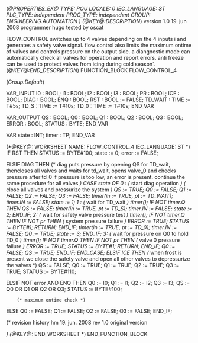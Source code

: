 (*@PROPERTIES_EX@
TYPE: POU
LOCALE: 0
IEC_LANGUAGE: ST
PLC_TYPE: independent
PROC_TYPE: independent
GROUP: ENGINEERING.AUTOMATION
*)
(*@KEY@:DESCRIPTION*)
version 1.0	19. jun 2008
programmer 	hugo
tested by	oscat

FLOW_CONTROL switches up to 4 valves depending on the 4 inputs i and generates a safety valve signal.
flow control also limits the maximum ontime of valves and controls pressure on the output side.
a diangnostic mode can automatically check all valves for operation and report errors.
anti freeze can be used to protect valves from icing during cold season´.
(*@KEY@:END_DESCRIPTION*)
FUNCTION_BLOCK FLOW_CONTROL_4

(*Group:Default*)


VAR_INPUT
	I0 :	BOOL;
	I1 :	BOOL;
	I2 :	BOOL;
	I3 :	BOOL;
	PR :	BOOL;
	ICE :	BOOL;
	DIAG :	BOOL;
	ENQ :	BOOL;
	RST :	BOOL := FALSE;
	TD_WAIT :	TIME := T#5s;
	TD_S :	TIME := T#10s;
	TD_0 :	TIME := T#10s;
END_VAR


VAR_OUTPUT
	QS :	BOOL;
	Q0 :	BOOL;
	Q1 :	BOOL;
	Q2 :	BOOL;
	Q3 :	BOOL;
	ERROR :	BOOL;
	STATUS :	BYTE;
END_VAR


VAR
	state :	INT;
	timer :	TP;
END_VAR


(*@KEY@: WORKSHEET
NAME: FLOW_CONTROL_4
IEC_LANGUAGE: ST
*)
IF RST THEN
	STATUS := BYTE#100;
	state := 0;
	error := FALSE;

ELSIF DIAG THEN
	(* diag puts pressure by opening QS for TD_wait,
	thencloses all valves and waits for td_wait, opens valve_0 and checks pressure after td_0
	if pressure is too low, an error is present.
	continue the same procedure for all valves *)
	CASE state OF
		0 : (* start diag operation *)
			(* close all valves and pressurize the system *)
			QS := TRUE;
			Q0 := FALSE;
			Q1 := FALSE;
			Q2 := FALSE;
			Q3 := FALSE;
			timer(in := TRUE, pt := TD_WAIT);
			timer.IN := FALSE;
			state := 1;
		1 : (* wait for TD_wait *)
			timer();
			IF NOT timer.Q THEN
				QS := FALSE;
				timer(in := TRUE, pt := TD_S);
				timer.IN := FALSE;
				state := 2;
			END_IF;
		2:	(* wait for safety valve pressure test *)
			timer();
			IF NOT timer.Q THEN
				IF NOT pr THEN
					(* system pressure failure *)
					ERROR := TRUE;
					STATUS := BYTE#1;
					RETURN;
				END_IF;
				timer(in := TRUE, pt := TD_0);
				timer.IN := FALSE;
				Q0 := TRUE;
				state := 3;
			END_IF;
		3:	(* wait for pressure on Q0 to hold TD_0 *)
			timer();
			IF NOT timer.Q THEN
				IF NOT pr THEN
					(* valve 0 pressure failure *)
					ERROR := TRUE;
					STATUS := BYTE#1;
					RETURN;
				END_IF;
				Q0 := FALSE;
				QS := TRUE;
			END_IF;
	END_CASE;
ELSIF ICE THEN
	(* when frost is present we close the safety valve and open all other valves to depressurize the valves *)
	QS := FALSE;
	Q0 := TRUE;
	Q1 := TRUE;
	Q2 := TRUE;
	Q3 := TRUE;
	STATUS := BYTE#110;

ELSIF NOT error AND ENQ THEN
		Q0 := I0;
		Q1 := I1;
		Q2 := I2;
		Q3 := I3;
		QS := Q0 OR Q1 OR Q2 OR Q3;
		STATUS := BYTE#100;

		(* maximum ontime check *)
ELSE
	Q0 := FALSE;
	Q1 := FALSE;
	Q2 := FALSE;
	Q3 := FALSE;
END_IF;

(* revision history
hm 	19. jun. 2008 	rev 1.0
	original version

*)
(*@KEY@: END_WORKSHEET *)
END_FUNCTION_BLOCK
